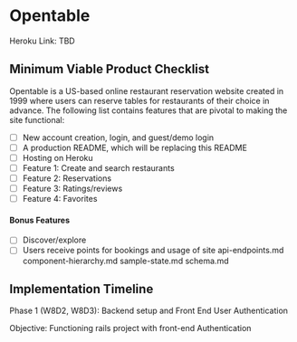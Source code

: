 # Opentable
  Heroku Link: TBD

## Minimum Viable Product Checklist
Opentable is a US-based online restaurant reservation website created in 1999 where users can reserve tables for restaurants of their choice in advance. The following list contains features that are pivotal to making the site functional:

- [ ] New account creation, login, and guest/demo login
- [ ] A production README, which will be replacing this README
- [ ] Hosting on Heroku
- [ ] Feature 1: Create and search restaurants
- [ ] Feature 2: Reservations
- [ ] Feature 3: Ratings/reviews
- [ ] Feature 4: Favorites

#### Bonus Features
- [ ] Discover/explore
- [ ] Users receive points for bookings and usage of site
api-endpoints.md
component-hierarchy.md
sample-state.md
schema.md

## Implementation Timeline
Phase 1 (W8D2, W8D3): Backend setup and Front End User Authentication

  Objective: Functioning rails project with front-end Authentication

